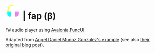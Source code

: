 ﻿# ![fap](https://raw.githubusercontent.com/aornota/fap/master/src/assets/resources/fap-multi.png) | fap (β)

F# audio player using [Avalonia.FuncUI](https://github.com/fsprojects/Avalonia.FuncUI).

Adapted from [Angel Daniel Munoz Gonzalez's example](https://github.com/fsprojects/Avalonia.FuncUI/tree/master/src/Examples/Elmish%20Examples/Examples.Elmish.MusicPlayer) (see also [their original blog post](https://dev.to/tunaxor/cross-platform-music-player-with-avalonia-f-1igi)).

